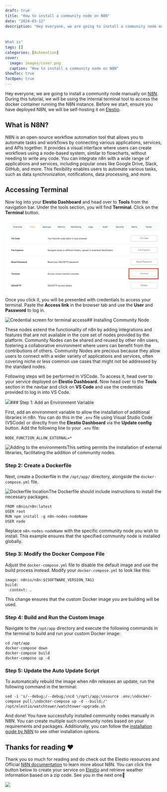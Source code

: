 ```yaml
---
draft: true
title: "How to install a community node on N8N"
date: "2024-03-12"
description: "Hey everyone, we are going to install a community node manually on N8N. During this tutorial, we will be using the internal terminal tool to access the docker container running the N8N instance. Before we start, ensure you have deployed N8N, we will be self-hosting it on Elestio.


What is"
tags: []
categories: [Automation]
cover:
  image: images/cover.png
  caption: "How to install a community node on N8N"
ShowToc: true
TocOpen: true
---
```



Hey everyone, we are going to install a community node manually on [N8N](https://elest.io/open-source/n8n?ref=blog.elest.io). During this tutorial, we will be using the internal terminal tool to access the docker container running the N8N instance. Before we start, ensure you have deployed N8N, we will be self\-hosting it on [Elestio](https://elest.io/open-source/n8n?ref=blog.elest.io).

## What is N8N?

N8N is an open\-source workflow automation tool that allows you to automate tasks and workflows by connecting various applications, services, and APIs together. It provides a visual interface where users can create workflows using a node\-based system, similar to flowcharts, without needing to write any code. You can integrate n8n with a wide range of applications and services, including popular ones like Google Drive, Slack, GitHub, and more. This flexibility enables users to automate various tasks, such as data synchronization, notifications, data processing, and more.

## Accessing Terminal

Now log into your **Elestio Dashboard** and head over to **Tools** from the navigation bar. Under the tools section, you will find **Terminal**. Click on the **Terminal** button.

![Accessing the terminal from the Elestio dashboard](images/Screenshot-2024-05-28-at-5.35.07-PM.jpg)Once you click it, you will be presented with credentials to access your terminal. Paste the **Access link** in the browser tab and use the **User** and **Password** to log in.

![Credential screen for terminal access](https://blog.elest.io/content/images/2024/05/Screenshot-2024-05-28-at-5.35.33-PM.jpg)## Installing Community Node

These nodes extend the functionality of n8n by adding integrations and features that are not available in the core set of nodes provided by the platform. Community Nodes can be shared and reused by other n8n users, fostering a collaborative environment where users can benefit from the contributions of others. Community Nodes are precious because they allow users to connect with a wider variety of applications and services, often covering niche or less common use cases that might not be addressed by the standard nodes.

Following steps will be performed in VSCode. To access it, head over to your service deployed on **Elestio Dashboard.** Now head over to the **Tools** section in the navbar and click on **VS Code** and use the credentials provided to log in into VS Code.

![](https://blog.elest.io/content/images/2024/06/Screenshot-2024-06-25-at-5.07.03-PM.jpg)### Step 1: Add an Environment Variable

First, add an environment variable to allow the installation of additional libraries in n8n. You can do this in the `.env` file using Visual Studio Code (VSCode) or directly from the **Elestio Dashboard** via the **Update config** button. Add the following line to your `.env` file:

`NODE_FUNCTION_ALLOW_EXTERNAL=*`

![Adding to the environments](https://blog.elest.io/content/images/2024/06/Screenshot-2024-06-25-at-5.10.27-PM.jpg)This setting permits the installation of external libraries, facilitating the addition of community nodes.

### Step 2: Create a Dockerfile

Next, create a Dockerfile in the `/opt/app/` directory, alongside the `docker-compose.yml` file. 

![Dockerfile location](https://blog.elest.io/content/images/2024/06/Screenshot-2024-06-25-at-5.13.24-PM-1.jpg)The Dockerfile should include instructions to install the necessary packages. 


```
FROM n8nio/n8n:latest
USER root
RUN npm install -g n8n-nodes-nodeName
USER node
```
Replace `n8n-nodes-nodeName` with the specific community node you wish to install. This example ensures that the specified community node is installed globally.

### Step 3: Modify the Docker Compose File

Adjust the `docker-compose.yml` file to disable the default image and use the build process instead. Modify your `docker-compose.yml` to look like this:


```
image: n8nio/n8n:${SOFTWARE_VERSION_TAG}
build:
  context: .
```
This change ensures that the custom Docker image you are building will be used.

### Step 4: Build and Run the Custom Image

Navigate to the `/opt/app` directory and execute the following commands in the terminal to build and run your custom Docker image:


```
cd /opt/app
docker-compose down
docker-compose build
docker-compose up -d
```
### Step 5: Update the Auto Update Script

To automatically rebuild the image when n8n releases an update, run the following command in the terminal:


```
sed -i 's/--debug;/--debug;\ncd \/opt\/app;\nsource .env;\ndocker-compose pull;\ndocker-compose up -d --build;/' /opt/elestio/watchtower/watchtower-upgrade.sh

```
And done! You have successfully installed community nodes manually in N8N. You can create multiple such community notes based on your requirements and packages. Additionally, you can follow the [installation guide by N8N](https://docs.n8n.io/integrations/community-nodes/installation/manual-install/?ref=blog.elest.io) to see other installation options.

## **Thanks for reading ❤️**

Thank you so much for reading and do check out the Elestio resources and Official [N8N documentation](https://docs.n8n.io/?ref=blog.elest.io) to learn more about N8N. You can click the button below to create your service on [Elestio](https://elest.io/open-source/n8n?ref=blog.elest.io) and retrieve weather information based on a zip code. See you in the next one👋

[![](https://pub-da36157c854648669813f3f76c526c2b.r2.dev/deploy-on-elestio-black.png)](https://elest.io/open-source/n8n?ref=blog.elest.io)

